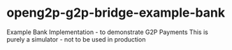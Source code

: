 # openg2p-g2p-bridge-example-bank
Example Bank Implementation - to demonstrate G2P Payments
This is purely a simulator - not to be used in production
